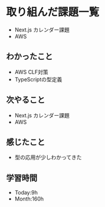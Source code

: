 # 取り組んだ課題一覧
- Next.js カレンダー課題
- AWS
## わかったこと
- AWS CLF対策
- TypeScriptの型定義
## 次やること
- Next.js カレンダー課題
- AWS
## 感じたこと
- 型の応用が少しわかってきた
## 学習時間
- Today:9h
- Month:160h
